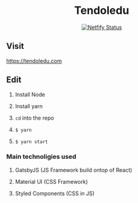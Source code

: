 <h1 align="center">
  Tendoledu
</h1>

<p align="center">
  <a href="https://app.netlify.com/sites/omarryhan/deploys">
    <img alt="Netfify Status" src="https://api.netlify.com/api/v1/badges/bc335ee4-299a-45f7-a16b-3cb6d58233dd/deploy-status" />
  </a>
</p>

## Visit

https://tendoledu.com

## Edit

1. Install Node

2. Install yarn

3. `cd` into the repo

4. `$ yarn`

5. `$ yarn start`

### Main technoligies used

1. GatsbyJS (JS Framework build ontop of React)

2. Material UI (CSS Framework)

3. Styled Components (CSS in JS)
